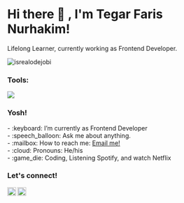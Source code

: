 # <summary><strong>Hi there :wave: , I'm Tegar Faris Nurhakim!</strong></summary>
Lifelong Learner, currently working as Frontend Developer.
<p align="left"> <img src="https://komarev.com/ghpvc/?username=goonesmile&label=Profile%20views&color=0e75b6&style=flat" alt="isrealodejobi" />
</p>

### <summary><strong>Tools:</strong></summary>
<p>
    <img src="https://img.shields.io/badge/Text%20Editor-Visual%20Studio%20Code-blue?&logo=visual%20studio%20code&logoColor=blue" />
</p>

### <summary><strong>Yosh!</strong></summary>
<p>
    - :keyboard: I’m currently as Frontend Developer </br>
    - :speech_balloon: Ask me about anything.</br>
    - :mailbox: How to reach me: <a href="mailto:tegarfarisn@gmail.com">Email me!</a>  </br>
    - :cloud: Pronouns: He/his </br>
    - :game_die: Coding, Listening Spotify, and watch Netflix </br>
<p>
 
### <summary><strong>Let's connect!</strong></summary>
<a href="https://www.linkedin.com/in/tegarfarisn/">
  <img align="left" alt="Goo's linkedin" width="20px" src="https://simpleicons.now.sh/linkedin/495f7e" />
</a>
<a href="https://www.instagram.com/tegarfarisn.tsx/">
  <img align="left" alt="Goo's Instagram" width="20px" src="https://simpleicons.now.sh/instagram/495f7e" />
</a>

